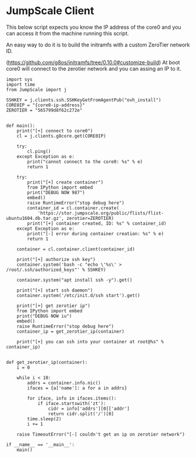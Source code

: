# JumpScale Client

This below script expects you know the IP address of the core0 and you can access it from the machine running this script.

An easy way to do it is to build the initramfs with a custom ZeroTier network ID.


 (https://github.com/g8os/initramfs/tree/0.10.0#customize-build)
At boot core0 will connect to the zerotier network and you can assing an IP to it.


```
import sys
import time
from JumpScale import j

SSHKEY = j.clients.ssh.SSHKeyGetFromAgentPub("ovh_install")
CORE0IP = "{core0-ip-address}"
ZEROTIER = "565799d8f62c272e"


def main():
    print("[+] connect to core0")
    cl = j.clients.g8core.get(CORE0IP)

    try:
        cl.ping()
    except Exception as e:
        print("cannot connect to the core0: %s" % e)
        return 1

    try:
        print("[+] create container")
        from IPython import embed
        print("DEBUG NOW 987")
        embed()
        raise RuntimeError("stop debug here")
        container_id = cl.container.create(
            'https://stor.jumpscale.org/public/flists/flist-ubuntu1604.db.tar.gz', zerotier=ZEROTIER)
        print("[+] container created, ID: %s" % container_id)
    except Exception as e:
        print("[-] error during container creation: %s" % e)
        return 1

    container = cl.container.client(container_id)

    print("[+] authorize ssh key")
    container.system('bash -c "echo \'%s\' > /root/.ssh/authorized_keys"' % SSHKEY)

    container.system("apt install ssh -y").get()

    print("[+] start ssh daemon")
    container.system('/etc/init.d/ssh start').get()

    print("[+] get zerotier ip")
    from IPython import embed
    print("DEBUG NOW iu")
    embed()
    raise RuntimeError("stop debug here")
    container_ip = get_zerotier_ip(container)

    print("[+] you can ssh into your container at root@%s" % container_ip)


def get_zerotier_ip(container):
    i = 0

    while i < 10:
        addrs = container.info.nic()
        ifaces = {a['name']: a for a in addrs}

        for iface, info in ifaces.items():
            if iface.startswith('zt'):
                cidr = info['addrs'][0]['addr']
                return cidr.split('/')[0]
        time.sleep(2)
        i += 1

    raise TimeoutError("[-] couldn't get an ip on zerotier network")

if __name__ == '__main__':
    main()
```
